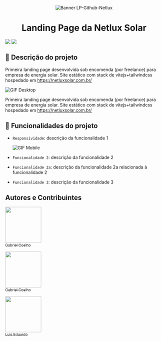 <div align="center">

  ![Banner LP-Github-Netlux](https://user-images.githubusercontent.com/103870268/216784621-983371d9-6ac6-438c-b25f-bc41e4fd2938.png)
  
  <h1> Landing Page da Netlux Solar </h1>

</div>


<div>

  <img align=top src=https://img.shields.io/badge/Status-Conclu%C3%ADdo-success>

  <img align=top src=https://img.shields.io/badge/Deploy-10%2F01%2F2023-yellowgreen>

</div>





## :page_facing_up: Descrição do projeto

Primeira landing page desenvolvida sob encomenda (por freelance) para empresa de energia solar. Site estático com stack de vitejs+tailwindcss hospedado em https://netluxsolar.com.br/ 

![GIF Desktop](https://user-images.githubusercontent.com/103870268/216788609-ad12f4e9-9b39-48c3-b61a-00f60a5b0b76.gif)

Primeira landing page desenvolvida sob encomenda (por freelance) para empresa de energia solar. Site estático com stack de vitejs+tailwindcss hospedado em https://netluxsolar.com.br/ 

## :hammer: Funcionalidades do projeto

- `Responsividade`: descrição da funcionalidade 1

  ![GIF Mobile](https://user-images.githubusercontent.com/103870268/216789189-9adf3364-c65c-4a5b-bad7-e494ba78db24.gif)

- `Funcionalidade 2`: descrição da funcionalidade 2
- `Funcionalidade 2a`: descrição da funcionalidade 2a relacionada à funcionalidade 2
- `Funcionalidade 3`: descrição da funcionalidade 3

## Autores e Contribuintes

<div>

  [<div align="top"><img src="https://avatars.githubusercontent.com/u/103870268?v=4" width=115><br><sub>Gabriel Coelho</sub></div>](https://github.com/gabrielfmcoelho)
  
  [<div align="top"><img src="https://avatars.githubusercontent.com/u/103870268?v=4" width=115><br><sub>Gabriel Coelho</sub></div>](https://github.com/gabrielfmcoelho)


  [<img align="top" src="https://avatars.githubusercontent.com/u/102627134?v=4" width=115><br><sub>Luis Eduardo</sub>](https://github.com/luiseduardoalencar)

</div>
